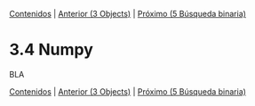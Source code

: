 [Contenidos](../Contenidos.md) \| [Anterior (3 Objects)](03_Objects.md) \| [Próximo (5 Búsqueda binaria)](05_BusqBinaria.md)

# 3.4 Numpy


BLA


[Contenidos](../Contenidos.md) \| [Anterior (3 Objects)](03_Objects.md) \| [Próximo (5 Búsqueda binaria)](05_BusqBinaria.md)

